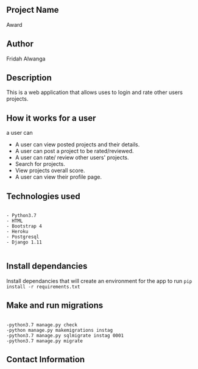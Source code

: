  ## Project Name
 Award


 ## Author
 Fridah Alwanga


## Description
This is a web application that allows uses to login and rate other users projects.
 

 ##  How it works for a user
 a user can
- A user can view posted projects and their details.
- A user can post a project to be rated/reviewed.
- A user can rate/ review other users' projects.
- Search for projects.
- View projects overall score.
- A user can view their profile page.

## Technologies used
<pre><code>
- Python3.7
- HTML
- Bootstrap 4
- Heroku
- Postgresql
- Django 1.11

</code></pre>

## Install dependancies
Install dependancies that will create an environment for the app to run <code>pip install -r requirements.txt</code>

## Make and run migrations
<pre><code>
-python3.7 manage.py check
-python manage.py makemigrations instag
-python3.7 manage.py sqlmigrate instag 0001
-python3.7 manage.py migrate
</code></pre>

## Contact Information





